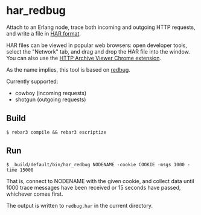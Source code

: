 har_redbug
=====

Attach to an Erlang node, trace both incoming and outgoing HTTP
requests, and write a file in [HAR format][har-format].

HAR files can be viewed in popular web browsers: open developer tools,
select the "Network" tab, and drag and drop the HAR file into the
window.  You can also use the [HTTP Archive Viewer Chrome
extension][har-viewer].

As the name implies, this tool is based on [redbug][redbug].

Currently supported:

* cowboy (incoming requests)
* shotgun (outgoing requests)

[har-format]: http://www.softwareishard.com/blog/har-12-spec/
[har-viewer]: https://chrome.google.com/webstore/detail/http-archive-viewer/ebbdbdmhegaoooipfnjikefdpeoaidml
[redbug]: https://github.com/massemanet/redbug

Build
-----

    $ rebar3 compile && rebar3 escriptize

Run
---

    $ _build/default/bin/har_redbug NODENAME -cookie COOKIE -msgs 1000 -time 15000

That is, connect to NODENAME with the given cookie, and collect data
until 1000 trace messages have been received or 15 seconds have
passed, whichever comes first.

The output is written to `redbug.har` in the current directory.
